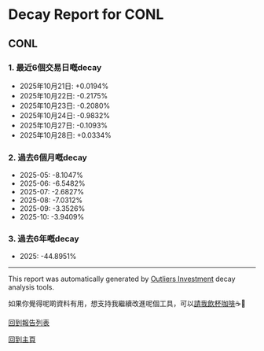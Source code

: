 # Decay Report for CONL

## CONL

### 1. 最近6個交易日嘅decay

- 2025年10月21日: +0.0194%
- 2025年10月22日: -0.2175%
- 2025年10月23日: -0.2080%
- 2025年10月24日: -0.9832%
- 2025年10月27日: -0.1093%
- 2025年10月28日: +0.0334%

### 2. 過去6個月嘅decay

- 2025-05: -8.1047%
- 2025-06: -6.5482%
- 2025-07: -2.6827%
- 2025-08: -7.0312%
- 2025-09: -3.3526%
- 2025-10: -3.9409%

### 3. 過去6年嘅decay

- 2025: -44.8951%

------------------------------
This report was automatically generated by [Outliers Investment](https://outliersecon.github.io/Outliers-Investment/) decay analysis tools.

如果你覺得呢啲資料有用，想支持我繼續改進呢個工具，可以[請我飲杯咖啡](https://buymeacoffee.com/outliersecon)☕🙏

[回到報告列表](https://outliersecon.github.io/Outliers-Investment/reports/reports_public)

[回到主頁](https://outliersecon.github.io/Outliers-Investment/)